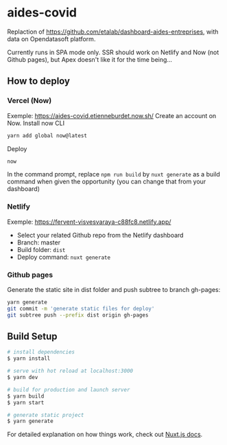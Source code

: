 # aides-covid
Replaction of https://github.com/etalab/dashboard-aides-entreprises, with data on Opendatasoft platform.

Currently runs in SPA mode only. SSR should work on Netlify and Now (not Github pages), but Apex doesn't like it for the time being…

## How to deploy
### Vercel (Now)
Exemple: https://aides-covid.etienneburdet.now.sh/
Create an account on Now.
Install now CLI
```bash
yarn add global now@latest
```
Deploy
```bash
now
```
In the command prompt, replace `npm run build` by `nuxt generate` as a build command when given the opportunity (you can change that from your dashboard)
### Netlify
Exemple: https://fervent-visvesvaraya-c88fc8.netlify.app/
* Select your related Github repo from the Netlify dashboard
* Branch: master
* Build folder: `dist`
* Deploy command: `nuxt generate`
### Github pages
Generate the static site in dist folder and push subtree to branch gh-pages:
```bash
yarn generate
git commit -m 'generate static files for deploy'
git subtree push --prefix dist origin gh-pages
```
## Build Setup

```bash
# install dependencies
$ yarn install

# serve with hot reload at localhost:3000
$ yarn dev

# build for production and launch server
$ yarn build
$ yarn start

# generate static project
$ yarn generate
```

For detailed explanation on how things work, check out [Nuxt.js docs](https://nuxtjs.org).
